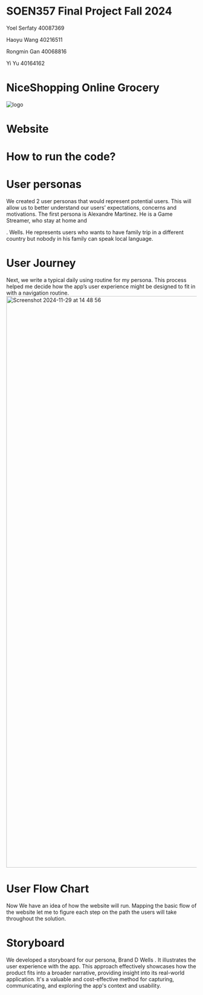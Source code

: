 SOEN357 Final Project Fall 2024
==

Yoel Serfaty 40087369

Haoyu Wang 40216511

Rongmin Gan 40068816

Yi Yu 40164162

NiceShopping Online Grocery 
==

![logo](https://github.com/user-attachments/assets/705e1e67-f9bb-4396-aebb-4746731b32c1)

Website
==

How to run the code?
==

User personas
==
We created 2 user personas that would represent potential users. This will allow us to better understand our users’ expectations, concerns and motivations.
The first persona is Alexandre Martinez. He is a Game Streamer, who stay at home and 

. Wells. He represents users who wants to have family trip in a different country but nobody in his family can speak local language.


User Journey
==

Next, we write a typical daily using routine for my persona. This process helped me decide how the app’s user experience might be designed to fit in with a navigation routine.
<img width="1508" alt="Screenshot 2024-11-29 at 14 48 56" src="https://github.com/user-attachments/assets/261693ec-305c-4fb5-ade7-1d4d65d0ec15">

User Flow Chart 
==
Now We have an idea of how the website will run. Mapping the basic flow of the website let me to figure each step on the path the users will take throughout the solution.

Storyboard
==
We developed a storyboard for our persona, Brand D Wells . It illustrates the user experience with the app. This approach effectively showcases how the product fits into a broader narrative, providing insight into its real-world application. It's a valuable and cost-effective method for capturing, communicating, and exploring the app's context and usability.


